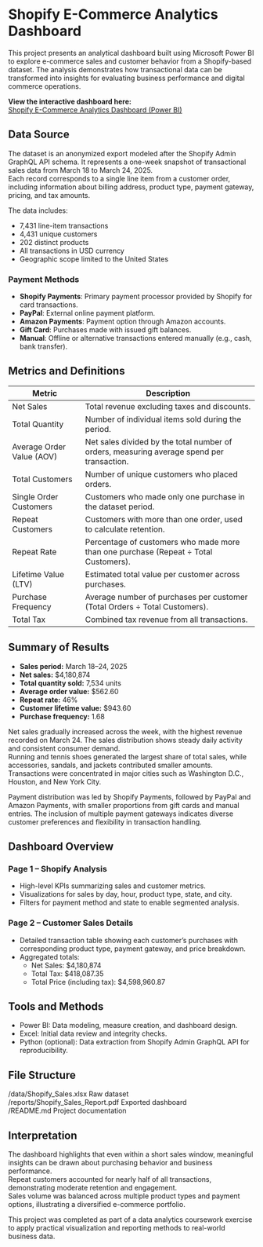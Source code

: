 # Shopify E-Commerce Analytics Dashboard

This project presents an analytical dashboard built using Microsoft Power BI to explore e-commerce sales and customer behavior from a Shopify-based dataset. The analysis demonstrates how transactional data can be transformed into insights for evaluating business performance and digital commerce operations.

**View the interactive dashboard here:**  
[Shopify E-Commerce Analytics Dashboard (Power BI)](https://app.powerbi.com/view?r=eyJrIjoiOTE4ZTc2YzQtM2Q1OS00NWIxLWJkMDEtYjgzMmQxM2NlMjBiIiwidCI6ImFjMzUyZjliLWViNjMtNGNhMi05Y2Y5LWY0YzQwMDQ3Y2VmZiIsImMiOjZ9)

## Data Source

The dataset is an anonymized export modeled after the Shopify Admin GraphQL API schema. It represents a one-week snapshot of transactional sales data from March 18 to March 24, 2025.  
Each record corresponds to a single line item from a customer order, including information about billing address, product type, payment gateway, pricing, and tax amounts.  

The data includes:
- 7,431 line-item transactions  
- 4,431 unique customers  
- 202 distinct products  
- All transactions in USD currency  
- Geographic scope limited to the United States  

### Payment Methods

- **Shopify Payments**: Primary payment processor provided by Shopify for card transactions.  
- **PayPal**: External online payment platform.  
- **Amazon Payments**: Payment option through Amazon accounts.  
- **Gift Card**: Purchases made with issued gift balances.  
- **Manual**: Offline or alternative transactions entered manually (e.g., cash, bank transfer).

## Metrics and Definitions

| Metric | Description |
|--------|--------------|
| Net Sales | Total revenue excluding taxes and discounts. |
| Total Quantity | Number of individual items sold during the period. |
| Average Order Value (AOV) | Net sales divided by the total number of orders, measuring average spend per transaction. |
| Total Customers | Number of unique customers who placed orders. |
| Single Order Customers | Customers who made only one purchase in the dataset period. |
| Repeat Customers | Customers with more than one order, used to calculate retention. |
| Repeat Rate | Percentage of customers who made more than one purchase (Repeat ÷ Total Customers). |
| Lifetime Value (LTV) | Estimated total value per customer across purchases. |
| Purchase Frequency | Average number of purchases per customer (Total Orders ÷ Total Customers). |
| Total Tax | Combined tax revenue from all transactions. |

## Summary of Results

- **Sales period:** March 18–24, 2025  
- **Net sales:** \$4,180,874  
- **Total quantity sold:** 7,534 units  
- **Average order value:** \$562.60  
- **Repeat rate:** 46%  
- **Customer lifetime value:** \$943.60  
- **Purchase frequency:** 1.68  

Net sales gradually increased across the week, with the highest revenue recorded on March 24. The sales distribution shows steady daily activity and consistent consumer demand.  
Running and tennis shoes generated the largest share of total sales, while accessories, sandals, and jackets contributed smaller amounts.  
Transactions were concentrated in major cities such as Washington D.C., Houston, and New York City.

Payment distribution was led by Shopify Payments, followed by PayPal and Amazon Payments, with smaller proportions from gift cards and manual entries. The inclusion of multiple payment gateways indicates diverse customer preferences and flexibility in transaction handling.

## Dashboard Overview

### Page 1 – Shopify Analysis
- High-level KPIs summarizing sales and customer metrics.  
- Visualizations for sales by day, hour, product type, state, and city.  
- Filters for payment method and state to enable segmented analysis.  

### Page 2 – Customer Sales Details
- Detailed transaction table showing each customer’s purchases with corresponding product type, payment gateway, and price breakdown.  
- Aggregated totals:  
  - Net Sales: \$4,180,874  
  - Total Tax: \$418,087.35  
  - Total Price (including tax): \$4,598,960.87  

## Tools and Methods

- Power BI: Data modeling, measure creation, and dashboard design.  
- Excel: Initial data review and integrity checks.  
- Python (optional): Data extraction from Shopify Admin GraphQL API for reproducibility.  

## File Structure

/data/Shopify_Sales.xlsx              Raw dataset  
/reports/Shopify_Sales_Report.pdf     Exported dashboard  
/README.md                            Project documentation  



## Interpretation

The dashboard highlights that even within a short sales window, meaningful insights can be drawn about purchasing behavior and business performance.  
Repeat customers accounted for nearly half of all transactions, demonstrating moderate retention and engagement.  
Sales volume was balanced across multiple product types and payment options, illustrating a diversified e-commerce portfolio.

This project was completed as part of a data analytics coursework exercise to apply practical visualization and reporting methods to real-world business data.

